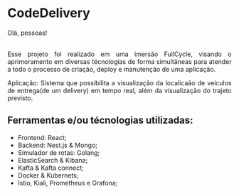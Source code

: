 # CodeDelivery
 
<div align="justify"> 
  Olá, pessoas!</br></br>

  Esse projeto foi realizado em uma imersão FullCycle, visando o aprimoramento em diversas técnologias de forma simultâneas para atender a todo o processo de criação, deploy e manutenção de uma aplicação.</br>
  
  Aplicação: Sistema que possibilita a visualização da localicaão de veículos de entrega(de um delivery) em tempo real, além da visualização do trajeto previsto.
</div> 

## Ferramentas e/ou técnologias utilizadas:
- Frontend: React;
- Backend: Nest.js & Mongo;
- Simulador de rotas: Golang;
- ElasticSearch & Kibana;
- Kafta & Kafta connect;
- Docker & Kubernets;
- Istio, Kiali, Prometheus e Grafona;

